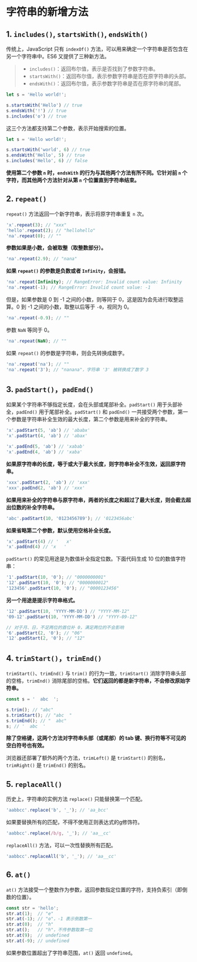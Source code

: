 # 字符串的新增方法

## 1. `includes()`, `startsWith()`, `endsWith()`

传统上，JavaScript 只有 `indexOf()` 方法，可以用来确定一个字符串是否包含在另一个字符串中。ES6 又提供了三种新方法。

> - `includes()`：返回布尔值，表示是否找到了参数字符串。
> - `startsWith()`：返回布尔值，表示参数字符串是否在原字符串的头部。
> - `endsWith()`：返回布尔值，表示参数字符串是否在原字符串的尾部。

```javascript
let s = 'Hello world!';

s.startsWith('Hello') // true
s.endsWith('!') // true
s.includes('o') // true
```

这三个方法都支持第二个参数，表示开始搜索的位置。

```javascript
let s = 'Hello world!';

s.startsWith('world', 6) // true
s.endsWith('Hello', 5) // true
s.includes('Hello', 6) // false
```

**使用第二个参数 `n` 时，`endsWith` 的行为与其他两个方法有所不同。它针对前 `n` 个字符，而其他两个方法针对从第 `n` 个位置直到字符串结束。**

## 2. `repeat()`

`repeat()` 方法返回一个新字符串，表示将原字符串重复 `n` 次。

```javascript
'x'.repeat(3); // "xxx"
'hello'.repeat(2); // "hellohello"
'na'.repeat(0); // ""
```

**参数如果是小数，会被取整（取整数部分）。**

```javascript
'na'.repeat(2.9); // "nana"
```

**如果 `repeat()` 的参数是负数或者 `Infinity`，会报错。**

```javascript
'na'.repeat(Infinity); // RangeError: Invalid count value: Infinity
'na'.repeat(-1); // RangeError: Invalid count value: -1
```

但是，如果参数是 0 到 -1 之间的小数，则等同于 0，这是因为会先进行取整运算。0 到 -1 之间的小数，取整以后等于 `-0`，视同为 0。

```javascript
'na'.repeat(-0.9); // ""
```

参数 `NaN` 等同于 0。

```javascript
'na'.repeat(NaN); // ""
```

如果 `repeat()` 的参数是字符串，则会先转换成数字。

```javascript
'na'.repeat('na'); // ""
'na'.repeat('3'); // "nanana"，字符串 '3' 被转换成了数字 3
```

## 3. `padStart()`，`padEnd()`

如果某个字符串不够指定长度，会在头部或尾部补全。`padStart()` 用于头部补全，`padEnd()` 用于尾部补全。`padStart()` 和 `padEnd()` 一共接受两个参数，第一个参数是字符串补全生效的最大长度，第二个参数是用来补全的字符串。

```javascript
'x'.padStart(5, 'ab') // 'ababx'
'x'.padStart(4, 'ab') // 'abax'

'x'.padEnd(5, 'ab') // 'xabab'
'x'.padEnd(4, 'ab') // 'xaba'
```

**如果原字符串的长度，等于或大于最大长度，则字符串补全不生效，返回原字符串。**

```javascript
'xxx'.padStart(2, 'ab') // 'xxx'
'xxx'.padEnd(2, 'ab') // 'xxx'
```

**如果用来补全的字符串与原字符串，两者的长度之和超过了最大长度，则会截去超出位数的补全字符串。**

```javascript
'abc'.padStart(10, '0123456789'); // '0123456abc'
```

**如果省略第二个参数，默认使用空格补全长度。**

```javascript
'x'.padStart(4) // '   x'
'x'.padEnd(4) // 'x   '
```

`padStart()` 的常见用途是为数值补全指定位数。下面代码生成 10 位的数值字符串：

```javascript
'1'.padStart(10, '0'); // "0000000001"
'12'.padStart(10, '0'); // "0000000012"
'123456'.padStart(10, '0'); // "0000123456"
```

**另一个用途是提示字符串格式。**

```javascript
'12'.padStart(10, 'YYYY-MM-DD') // "YYYY-MM-12"
'09-12'.padStart(10, 'YYYY-MM-DD') // "YYYY-09-12"

// 对于月、日，不足两位的首位补 0，满足两位的不会影响
'6'.padStart(2, '0'); // "06"
'12'.padStart(2, '0'); // "12"
```

## 4. `trimStart()`，`trimEnd()`

`trimStart()`、`trimEnd()` 与 `trim()` 的行为一致，`trimStart()` 消除字符串头部的空格，`trimEnd()` 消除尾部的空格。**它们返回的都是新字符串，不会修改原始字符串。**

```javascript
const s = '  abc  ';

s.trim(); // "abc"
s.trimStart(); // "abc  "
s.trimEnd(); // "  abc"
s; // '  abc  '
```

**除了空格键，这两个方法对字符串头部（或尾部）的 tab 键、换行符等不可见的空白符号也有效。**

浏览器还部署了额外的两个方法，`trimLeft()` 是 `trimStart()` 的别名，`trimRight()` 是 `trimEnd()` 的别名。

## 5. `replaceAll()`

历史上，字符串的实例方法 `replace()` 只能替换第一个匹配。

```javascript
'aabbcc'.replace('b', '_'); // 'aa_bcc'
```

如果要替换所有的匹配，不得不使用正则表达式的g修饰符。

```javascript
'aabbcc'.replace(/b/g, '_'); // 'aa__cc'
```

`replaceAll()` 方法，可以一次性替换所有匹配。

```javascript
'aabbcc'.replaceAll('b', '_'); // 'aa__cc'
```

## 6. `at()`

`at()` 方法接受一个整数作为参数，返回参数指定位置的字符，支持负索引（即倒数的位置）。

```javascript
const str = 'hello';
str.at(1);  // "e"
str.at(-1); // "o"，-1 表示倒数第一
str.at(0);  // "h"
str.at();   // "h"，不传参数取第一位
str.at(9);  // undefined
str.at(-9); // undefined
```

如果参数位置超出了字符串范围，`at()` 返回 `undefined`。
